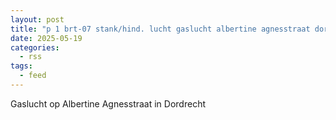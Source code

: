 ```yaml
---
layout: post
title: "p 1 brt-07 stank/hind. lucht gaslucht albertine agnesstraat dordrecht 186631"
date: 2025-05-19
categories: 
  - rss
tags: 
  - feed
---
```


Gaslucht op Albertine Agnesstraat in Dordrecht
